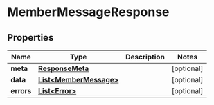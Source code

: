 

# MemberMessageResponse


## Properties

Name | Type | Description | Notes
------------ | ------------- | ------------- | -------------
**meta** | [**ResponseMeta**](ResponseMeta.md) |  |  [optional]
**data** | [**List&lt;MemberMessage&gt;**](MemberMessage.md) |  |  [optional]
**errors** | [**List&lt;Error&gt;**](Error.md) |  |  [optional]



